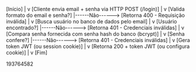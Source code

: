 [Início]
   |
   v
[Cliente envia email + senha via HTTP POST (/login)]
   |
   v
[Valida formato do email e senha?]
   |------Não------> [Retorna 400 - Requisição inválida]
   |
   v
[Busca usuário no banco de dados pelo email]
   |
   v
[Usuário encontrado?]
   |------Não------> [Retorna 401 - Credenciais inválidas]
   |
   v
[Compara senha fornecida com senha hash do banco (bcrypt)]
   |
   v
[Senha confere?]
   |------Não------> [Retorna 401 - Credenciais inválidas]
   |
   v
[Gera token JWT (ou session cookie)]
   |
   v
[Retorna 200 + token JWT (ou configura cookie)]
   |
   v
[Fim]


193764582